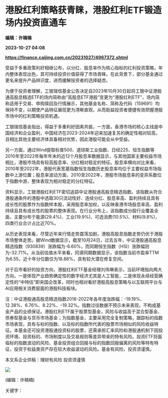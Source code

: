 # 港股红利策略获青睐，港股红利ETF锻造场内投资直通车
**编辑：许楠楠**

**2023-10-27 04:08**

**https://finance.caijing.com.cn/20231027/4967372.shtml**

受益于多重政策利好相继公布，以分红、股息率作为核心指标的红利投资策略，年内整体表现出色，其可持续投资价值获得了市场青睐。在此背景下，部分基金通过更名来提升产品辨识度，进而缓解投资者的选择疑虑。

为便于投资者理解，工银瑞信基金公告决定自2023年10月30日起将工银中证港股通高股息精选ETF的场内简称由“高股息ETF港股”变更为“港股红利ETF”，场内简称适用于交易、申购赎回及行情展示，其他基金名称、简称及代码（159691）均保持不变，以期使产品特征展现更为清晰直观，从而助益投资者便捷有效把握港股市场中的红利策略投资机遇。

工银瑞信基金指出，得益于多重利好因素共振，一方面，香港市场的核心主线是中国经济和企业盈利，中国经济在2023-2024年迎来加速复苏的确定性相对较高，且相比其他主要经济体具备相对优势，因此港股可能会从中受益。

另一方面，通过Wind提取标普500、道琼斯工业指数、日经225、恒生指数等2010年至2022年每年年末的近12个月股息率数据显示，与其他国家主要权益市场相比，港股市场具有较高股息率、分红相对稳定的特征。股息率横向对比来看，2010年至2022年，港股代表宽基指数恒生指数历史股息率均位于主要权益市场指数中上游位置；股息率波动方面，2010至2022年，港股市场股息率的变异系数位于指数中游，整体表现为相对稳定的分红特征。

资料显示，工银港股红利ETF密切追踪中证港股通高股息精选指数。该指数从符合港股通条件的港股中选取30只流动性好、连续分红、股息率高、盈利持续且具有成长性的股票作为指数样本股，采用股息率加权，以反映香港市场股息率高、盈利持续且具有成长性的股票的整体表现。在行业分布上，该指数成分股行业覆盖全面，主要分布于能源(29.4%)、工业(19.9%)、可选消费(10.5%)、材料(9.8%)，四类行业合计占比近70%。

从历史表现来看，尽管近年来行情走势震荡加剧，港股高股息指数走势仍优于港股市场整体走势。据Wind数据显示，截至10月24日，过去五年，中证港股通高股息精选指数（930839）涨跌幅为-6.60%，而同期恒生指数（HSI）涨跌幅则为-32.71%。从当前估值水平来看，同源同期数据显示，该指数当前市盈率TTM为6.55，近十年分位数仅为18.88%，具有较大潜在修复空间。

对于后市看好的投资方向，港股红利ETF基金经理刘伟琳表示，当前环境指向两大方向，一是体现产业趋势确定性的数字经济尤其是人工智能，二是体现永续经营确定性的“中特估”即央国企改革，同时也相对看好港股高股息策略与以互联网平台与AI应用相关消费层面的港股科技板块。

注：中证港股通高股息精选指数2018-2022年各年度涨跌幅：-19.19%、12.38%、6.76%、8.22%、-19.32%。指数过往数据不预示未来表现，不构成基金产品的业绩保证。港股红利ETF属于股票型基金，风险与收益高于混合型基金、债券型基金与货币市场基金；为指数基金，主要采用完全复制策略，跟踪标的指数市场表现，具有与标的指数、以及标的指数所代表的股票市场相似的风险收益特征。本基金还可投资港股通投资标的股票，还需承担汇率风险和港股通机制下因投资环境、投资标的、市场制度以及交易规则等差异带来的特有风险。投资ETF将面临标的指数波动的风险、基金投资组合回报与标的指数回报偏离的风险等特有特征，投资于权益类资产存在较大收益波动的风险。基金有风险，投资须谨慎。

本文系企业供稿｜理财有风险 投资须谨慎

![](https://tx1.cdn.caijing.com.cn/2014-03-27/114048455.jpg)

(编辑：许楠楠)

关键字：